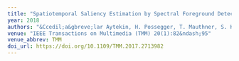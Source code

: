 ```yaml
---
title: "Spatiotemporal Saliency Estimation by Spectral Foreground Detection"
year: 2018
authors: "&Ccedil;a&gbreve;lar Aytekin, H. Possegger, T. Mauthner, S. Kiranyaz, H. Bischof, M. Gabbouj"
venue: "IEEE Transactions on Multimedia (TMM) 20(1):82&ndash;95"
venue_abbrev: TMM
doi_url: https://doi.org/10.1109/TMM.2017.2713982
---
```

